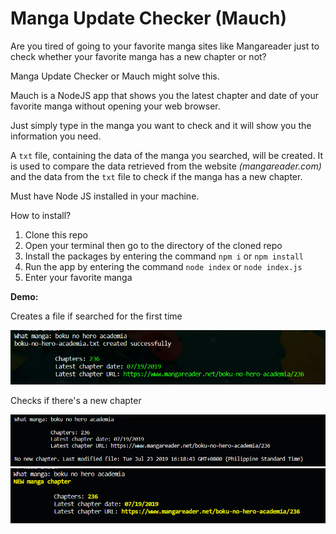 # Manga Update Checker (Mauch)
Are you tired of going to your favorite manga sites like Mangareader just to check whether your favorite manga has a new chapter or not?

Manga Update Checker or Mauch might solve this.

Mauch is a NodeJS app that shows you the latest chapter and date of your favorite manga without opening your web browser.

Just simply type in the manga you want to check and it will show you the information you need. 

A `txt` file, containing the data of the manga you searched, will be created. It is used to compare the data retrieved from the website *(mangareader.com)* and the data from the `txt` file to check if the manga has a new chapter.

Must have Node JS installed in your machine.

How to install?
1. Clone this repo
2. Open your terminal then go to the directory of the cloned repo
3. Install the packages by entering the command `npm i` or `npm install`
4. Run the app by entering the command `node index` or `node index.js`
5. Enter your favorite manga

**Demo:**

Creates a file if searched for the first time

![mauch new file](mauch1.png)

Checks if there's a new chapter

![mauch check manga](mauch2.png)
![mauch new manga chapter](mauch3.png)
